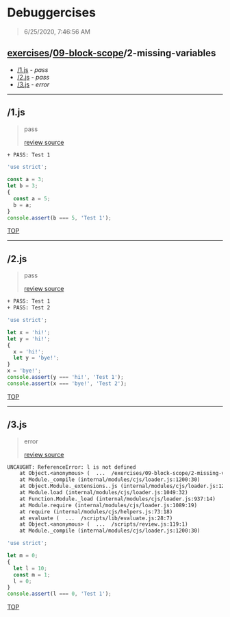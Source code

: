 # Debuggercises 

> 6/25/2020, 7:46:56 AM 

## [exercises](../../README.md)/[09-block-scope](../README.md)/2-missing-variables 

- [/1.js](#1js) - _pass_ 
- [/2.js](#2js) - _pass_ 
- [/3.js](#3js) - _error_ 
---

## /1.js 

> pass 
>
> [review source](../../../exercises/09-block-scope/2-missing-variables/1.js)

```txt
+ PASS: Test 1
```

```js
'use strict';

const a = 3;
let b = 3;
{
  const a = 5;
  b = a;
}
console.assert(b === 5, 'Test 1');

```

[TOP](#debuggercises)

---

## /2.js 

> pass 
>
> [review source](../../../exercises/09-block-scope/2-missing-variables/2.js)

```txt
+ PASS: Test 1
+ PASS: Test 2
```

```js
'use strict';

let x = 'hi!';
let y = 'hi!';
{
  x = 'hi!';
  let y = 'bye!';
}
x = 'bye!';
console.assert(y === 'hi!', 'Test 1');
console.assert(x === 'bye!', 'Test 2');

```

[TOP](#debuggercises)

---

## /3.js 

> error 
>
> [review source](../../../exercises/09-block-scope/2-missing-variables/3.js)

```txt
UNCAUGHT: ReferenceError: l is not defined
    at Object.<anonymous> (  ...  /exercises/09-block-scope/2-missing-variables/3.js:9:16)
    at Module._compile (internal/modules/cjs/loader.js:1200:30)
    at Object.Module._extensions..js (internal/modules/cjs/loader.js:1220:10)
    at Module.load (internal/modules/cjs/loader.js:1049:32)
    at Function.Module._load (internal/modules/cjs/loader.js:937:14)
    at Module.require (internal/modules/cjs/loader.js:1089:19)
    at require (internal/modules/cjs/helpers.js:73:18)
    at evaluate (  ...  /scripts/lib/evaluate.js:28:7)
    at Object.<anonymous> (  ...  /scripts/review.js:119:1)
    at Module._compile (internal/modules/cjs/loader.js:1200:30) 
```

```js
'use strict';

let m = 0;
{
  let l = 10;
  const m = 1;
  l = 0;
}
console.assert(l === 0, 'Test 1');

```

[TOP](#debuggercises)

